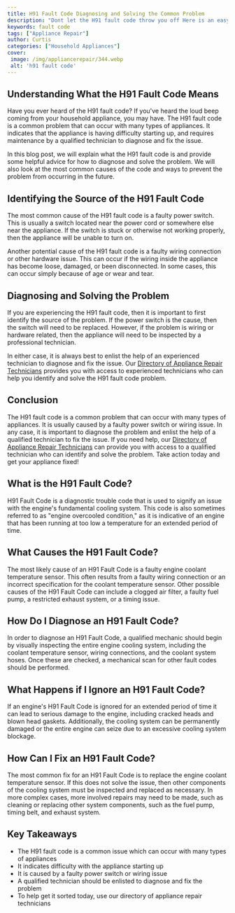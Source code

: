 ```yaml
---
title: H91 Fault Code Diagnosing and Solving the Common Problem
description: "Dont let the H91 fault code throw you off Here is an easy to follow guide on diagnosing and solving the common problem"
keywords: fault code
tags: ["Appliance Repair"]
author: Curtis
categories: ["Household Appliances"]
cover: 
 image: /img/appliancerepair/344.webp
 alt: 'h91 fault code'
---
```

## Understanding What the H91 Fault Code Means

Have you ever heard of the H91 fault code? If you've heard the loud beep coming from your household appliance, you may have. The H91 fault code is a common problem that can occur with many types of appliances. It indicates that the appliance is having difficulty starting up, and requires maintenance by a qualified technician to diagnose and fix the issue. 

In this blog post, we will explain what the H91 fault code is and provide some helpful advice for how to diagnose and solve the problem. We will also look at the most common causes of the code and ways to prevent the problem from occurring in the future. 

## Identifying the Source of the H91 Fault Code

The most common cause of the H91 fault code is a faulty power switch. This is usually a switch located near the power cord or somewhere else near the appliance. If the switch is stuck or otherwise not working properly, then the appliance will be unable to turn on. 

Another potential cause of the H91 fault code is a faulty wiring connection or other hardware issue. This can occur if the wiring inside the appliance has become loose, damaged, or been disconnected. In some cases, this can occur simply because of age or wear and tear. 

## Diagnosing and Solving the Problem

If you are experiencing the H91 fault code, then it is important to first identify the source of the problem. If the power switch is the cause, then the switch will need to be replaced. However, if the problem is wiring or hardware related, then the appliance will need to be inspected by a professional technician.

In either case, it is always best to enlist the help of an experienced technician to diagnose and fix the issue. Our [ Directory of Appliance Repair Technicians](./pages/appliance-repair-technicians) provides you with access to experienced technicians who can help you identify and solve the H91 fault code problem.

## Conclusion

The H91 fault code is a common problem that can occur with many types of appliances. It is usually caused by a faulty power switch or wiring issue. In any case, it is important to diagnose the problem and enlist the help of a qualified technician to fix the issue. If you need help, our [Directory of Appliance Repair Technicians](./pages/appliance-repair-technicians) can provide you with access to a qualified technician who can identify and solve the problem. Take action today and get your appliance fixed!

## What is the H91 Fault Code?

H91 Fault Code is a diagnostic trouble code that is used to signify an issue with the engine's fundamental cooling system. This code is also sometimes referred to as "engine overcooled condition," as it is indicative of an engine that has been running at too low a temperature for an extended period of time.

## What Causes the H91 Fault Code?

The most likely cause of an H91 Fault Code is a faulty engine coolant temperature sensor. This often results from a faulty wiring connection or an incorrect specification for the coolant temperature sensor. Other possible causes of the H91 Fault Code can include a clogged air filter, a faulty fuel pump, a restricted exhaust system, or a timing issue.

## How Do I Diagnose an H91 Fault Code?

In order to diagnose an H91 Fault Code, a qualified mechanic should begin by visually inspecting the entire engine cooling system, including the coolant temperature sensor, wiring connections, and the coolant system hoses. Once these are checked, a mechanical scan for other fault codes should be performed.

## What Happens if I Ignore an H91 Fault Code?

If an engine's H91 Fault Code is ignored for an extended period of time it can lead to serious damage to the engine, including cracked heads and blown head gaskets. Additionally, the cooling system can be permanently damaged or the entire engine can seize due to an excessive cooling system blockage.

## How Can I Fix an H91 Fault Code?

The most common fix for an H91 Fault Code is to replace the engine coolant temperature sensor. If this does not solve the issue, then other components of the cooling system must be inspected and replaced as necessary. In more complex cases, more involved repairs may need to be made, such as cleaning or replacing other system components, such as the fuel pump, timing belt, and exhaust system.

## Key Takeaways

- The H91 fault code is a common issue which can occur with many types of appliances
- It indicates difficulty with the appliance starting up
- It is caused by a faulty power switch or wiring issue
- A qualified technician should be enlisted to diagnose and fix the problem
- To help get it sorted today, use our directory of appliance repair technicians
